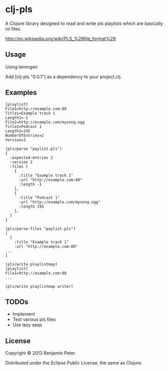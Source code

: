 # clj-pls

A Clojure library designed to read and write pls playlists which are
basically ini files.

http://en.wikipedia.org/wiki/PLS_%28file_format%29

## Usage

Using leiningen

Add [clj-pls "0.0.1"] as a dependency to your project.clj.

## Examples

    [playlist]
    File1=http://example.com:80
    Title1=Example track 1
    Length1=-1
    File2=http://example.com/mysong.ogg
    Title2=Podcast 1
    Length2=195
    NumberOfEntries=2
    Version=2
    
    (pls/parse "paylist.pls")
    {
      :expected-entries 2
      :version 2
      :files [
        {
          :title "Example track 1"
          :url "http://example.com:80"
          :length -1
        },
        {
          :title "Podcast 1"
          :url "http://example.com/mysong.ogg"
          :length 195
        },
      ]
    }

    (pls/parse-files "paylist.pls")
    [
      {
        :title "Example track 1"
        :url "http://example.com:80"
    ...
    ]

    (pls/write playlistmap)
    [playlist]
    File1=http://example.com:80
    ...

    (pls/write playlistmap writer)

## TODOs

* Implement
* Test various pls files
* Use lazy seqs

## License

Copyright © 2013 Benjamin Peter

Distributed under the Eclipse Public License, the same as Clojure.
